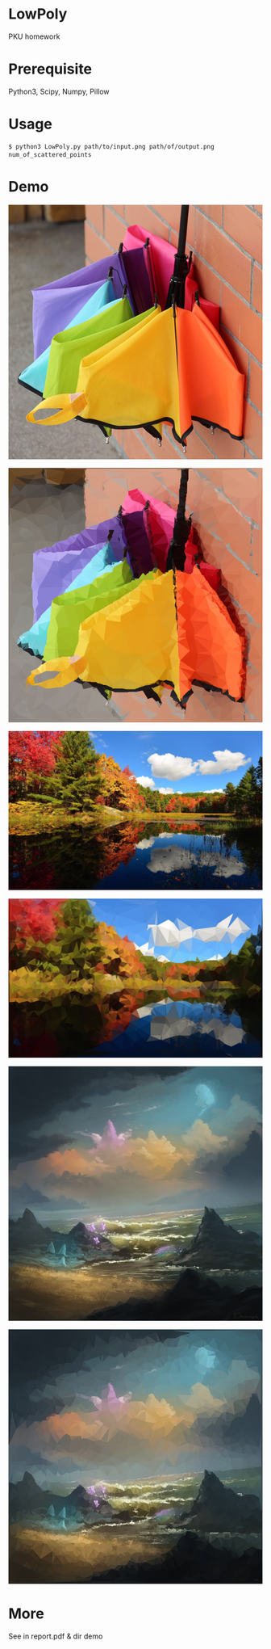 # LowPoly
PKU homework

# Prerequisite
Python3, Scipy, Numpy, Pillow

# Usage
    $ python3 LowPoly.py path/to/input.png path/of/output.png num_of_scattered_points

# Demo

![umbrella](./demo/other/umbrella.png)

![umbrella_2000](./demo/other/umbrella_2000.png)

![scene_raw](./demo/other/scene1_raw.jpg)

![scene_2000](./demo/other/scene1_2000.jpg)

![equestria_raw](./demo/pointscompare/equestria_raw.jpg)

![equestria_6000](./demo/pointscompare/equestria_6000.jpg)
# More
See in report.pdf & dir demo
